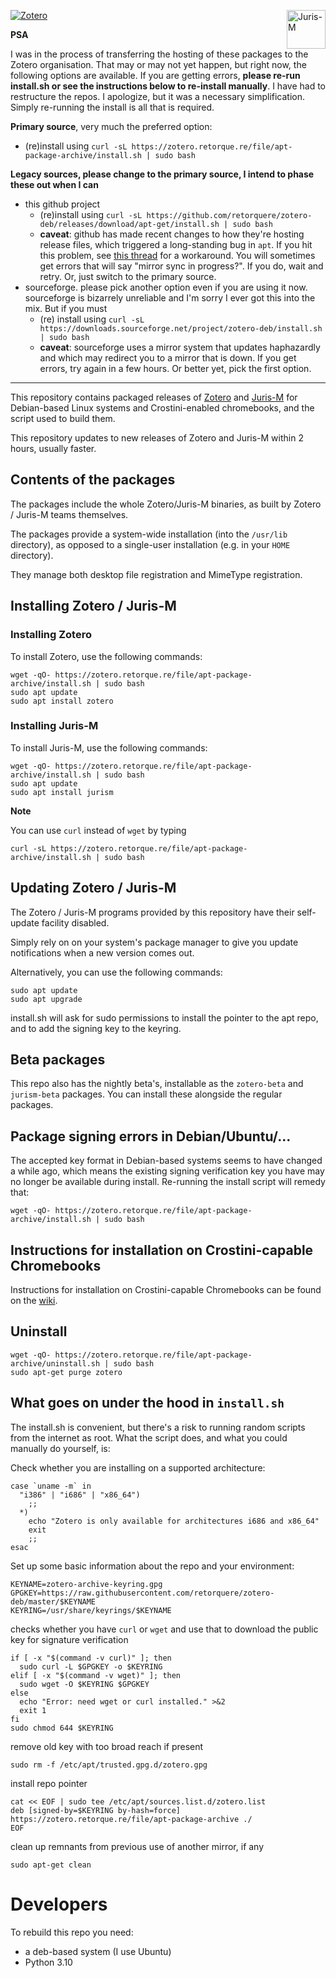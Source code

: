 <a href="https://www.zotero.org/"><img src="https://www.zotero.org/static/images/promote/zotero-logo-256x62.png" alt="Zotero"></a><a href="https://juris-m.github.io/"><img src="https://juris-m.github.io/blog/image/juris-m-logo.svg" alt="Juris-M" height="62" align="right"></a>

**PSA**

I was in the process of transferring the hosting of these packages to the Zotero organisation. That may or may not yet happen, but right now, the following options are available. If you are getting errors, **please re-run install.sh or see the instructions below to re-install manually**. I have had to restructure the repos. I apologize, but it was a necessary simplification. Simply re-running the install is all that is required.

**Primary source**, very much the preferred option:

* (re)install using `curl -sL https://zotero.retorque.re/file/apt-package-archive/install.sh | sudo bash`

**Legacy sources, please change to the primary source, I intend to phase these out when I can**

* this github project
  * (re)install using `curl -sL https://github.com/retorquere/zotero-deb/releases/download/apt-get/install.sh | sudo bash`
  * **caveat**: github has made recent changes to how they're hosting release files, which triggered a long-standing bug in `apt`. If you hit this problem, see [this thread](https://github.com/linux-surface/linux-surface/issues/625) for a workaround. You will sometimes get errors that will say "mirror sync in progress?". If you do, wait and retry. Or, just switch to the primary source.
* sourceforge. please pick another option even if you are using it now. sourceforge is bizarrely unreliable and I'm sorry I ever got this into the mix. But if you must
  * (re) install using `curl -sL https://downloads.sourceforge.net/project/zotero-deb/install.sh | sudo bash`
  * **caveat**: sourceforge uses a mirror system that updates haphazardly and which may redirect you to a mirror that is down. If you get errors, try again in a few hours. Or better yet, pick the first option.

----

This repository contains packaged releases of [Zotero](https://www.zotero.org) and [Juris-M](https://juris-m.github.io) for Debian-based Linux systems and Crostini-enabled chromebooks, and the script used to build them.

This repository updates to new releases of Zotero and Juris-M within 2 hours, usually faster.

## Contents of the packages

The packages include the whole Zotero/Juris-M binaries, as built by Zotero / Juris-M teams themselves.

The packages provide a system-wide installation (into the `/usr/lib` directory), as opposed to a single-user installation (e.g. in your `HOME` directory).

They manage both desktop file registration and MimeType registration.

## Installing Zotero / Juris-M

### Installing Zotero

To install Zotero, use the following commands:

```
wget -qO- https://zotero.retorque.re/file/apt-package-archive/install.sh | sudo bash
sudo apt update
sudo apt install zotero
```

### Installing Juris-M

To install Juris-M, use the following commands:

```
wget -qO- https://zotero.retorque.re/file/apt-package-archive/install.sh | sudo bash
sudo apt update
sudo apt install jurism
```

**Note**

You can use `curl` instead of `wget` by typing
```
curl -sL https://zotero.retorque.re/file/apt-package-archive/install.sh | sudo bash
```

## Updating Zotero / Juris-M

The Zotero / Juris-M programs provided by this repository have their self-update facility disabled.

Simply rely on on your system's package manager to give you update notifications when a new version comes out.

Alternatively, you can use the following commands:

```
sudo apt update
sudo apt upgrade
```

install.sh will ask for sudo permissions to install the pointer to the apt repo, and to add the signing key to the keyring.

## Beta packages

This repo also has the nightly beta's, installable as the `zotero-beta` and `jurism-beta` packages. You can install these alongside the regular packages.

## Package signing errors in Debian/Ubuntu/...

The accepted key format in Debian-based systems seems to have changed a while ago, which means the existing signing verification key you have may no longer be available during install. Re-running the install script will remedy that:

```
wget -qO- https://zotero.retorque.re/file/apt-package-archive/install.sh | sudo bash
```

## Instructions for installation on Crostini-capable Chromebooks

Instructions for installation on Crostini-capable Chromebooks can be found on the [wiki](https://github.com/retorquere/zotero-deb/wiki).

## Uninstall

```
wget -qO- https://zotero.retorque.re/file/apt-package-archive/uninstall.sh | sudo bash
sudo apt-get purge zotero
```

## What goes on under the hood in `install.sh`

The install.sh is convenient, but there's a risk to running random scripts from the internet as root. What the script does, and what you could manually do yourself, is:

Check whether you are installing on a supported architecture:

```
case `uname -m` in
  "i386" | "i686" | "x86_64")
    ;;
  *)
    echo "Zotero is only available for architectures i686 and x86_64"
    exit
    ;;
esac
```

Set up some basic information about the repo and your environment:

```
KEYNAME=zotero-archive-keyring.gpg
GPGKEY=https://raw.githubusercontent.com/retorquere/zotero-deb/master/$KEYNAME
KEYRING=/usr/share/keyrings/$KEYNAME
```

checks whether you have `curl` or `wget` and use that to download the public key for signature verification

```
if [ -x "$(command -v curl)" ]; then
  sudo curl -L $GPGKEY -o $KEYRING
elif [ -x "$(command -v wget)" ]; then
  sudo wget -O $KEYRING $GPGKEY
else
  echo "Error: need wget or curl installed." >&2
  exit 1
fi
sudo chmod 644 $KEYRING
```

remove old key with too broad reach if present

```
sudo rm -f /etc/apt/trusted.gpg.d/zotero.gpg
```

install repo pointer

```
cat << EOF | sudo tee /etc/apt/sources.list.d/zotero.list
deb [signed-by=$KEYRING by-hash=force] https://zotero.retorque.re/file/apt-package-archive ./
EOF
```

clean up remnants from previous use of another mirror, if any

```
sudo apt-get clean
```

# Developers

To rebuild this repo you need:

* a deb-based system (I use Ubuntu)
* Python 3.10

